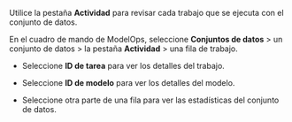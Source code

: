 Utilice la pestaña **Actividad** para revisar cada trabajo que se ejecuta con el conjunto de datos.

En el cuadro de mando de ModelOps, seleccione **Conjuntos de datos** \> un conjunto de datos \> la pestaña **Actividad** \> una fila de trabajo.

-   Seleccione **ID de tarea** para ver los detalles del trabajo.

-   Seleccione **ID de modelo** para ver los detalles del modelo.

-   Seleccione otra parte de una fila para ver las estadísticas del conjunto de datos.
